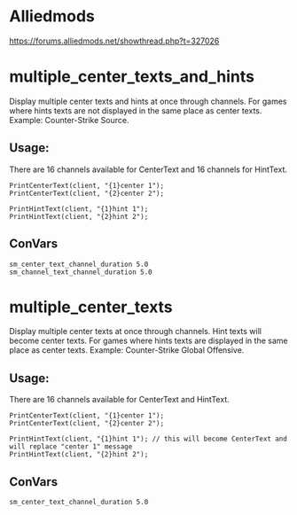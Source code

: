 # Alliedmods
https://forums.alliedmods.net/showthread.php?t=327026

# multiple_center_texts_and_hints
Display multiple center texts and hints at once through channels.
For games where hints texts are not displayed in the same place as center texts. Example: Counter-Strike Source.

## Usage:
There are 16 channels available for CenterText and 16 channels for HintText.
```
PrintCenterText(client, "{1}center 1");
PrintCenterText(client, "{2}center 2");

PrintHintText(client, "{1}hint 1");
PrintHintText(client, "{2}hint 2");
```

## ConVars
```
sm_center_text_channel_duration 5.0
sm_channel_text_channel_duration 5.0
```

# multiple_center_texts
Display multiple center texts at once through channels. Hint texts will become center texts.
For games where hints texts are displayed in the same place as center texts. Example: Counter-Strike Global Offensive.


## Usage:
There are 16 channels available for CenterText and HintText.
```
PrintCenterText(client, "{1}center 1");
PrintCenterText(client, "{2}center 2");

PrintHintText(client, "{1}hint 1"); // this will become CenterText and will replace "center 1" message
PrintHintText(client, "{2}hint 2");
```

## ConVars
```
sm_center_text_channel_duration 5.0
```
